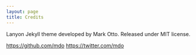 ```yaml
---
layout: page
title: Credits
---
```


Lanyon Jekyll theme developed by Mark Otto. Released under MIT license.

https://github.com/mdo
https://twitter.com/mdo
